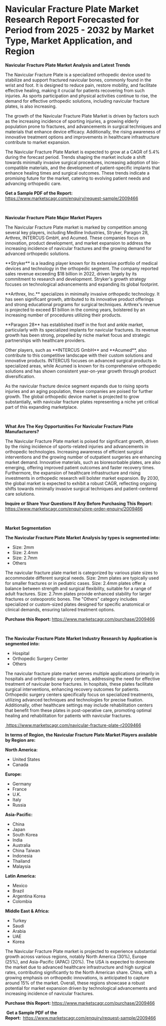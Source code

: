 <p><h1>Navicular Fracture Plate Market Research Report Forecasted for Period from 2025 -  2032 by Market Type, Market Application, and Region</h1></p><p><strong>Navicular Fracture Plate Market Analysis and Latest Trends</strong></p>
<p><p>The Navicular Fracture Plate is a specialized orthopedic device used to stabilize and support fractured navicular bones, commonly found in the wrist and foot. It is designed to reduce pain, restore mobility, and facilitate effective healing, making it crucial for patients recovering from such injuries. As sports participation and physical activities continue to rise, the demand for effective orthopedic solutions, including navicular fracture plates, is also increasing.</p><p>The growth of the Navicular Fracture Plate Market is driven by factors such as the increasing incidence of sporting injuries, a growing elderly population prone to fractures, and advancements in surgical techniques and materials that enhance device efficacy. Additionally, the rising awareness of innovative treatment options and improvements in healthcare infrastructure contribute to market expansion.</p><p>The Navicular Fracture Plate Market is expected to grow at a CAGR of 5.4% during the forecast period. Trends shaping the market include a shift towards minimally invasive surgical procedures, increasing adoption of bio-compatible materials, and the development of patient-specific implants that enhance healing times and surgical outcomes. These trends indicate a promising future for the market, catering to evolving patient needs and advancing orthopedic care.</p></p>
<p><strong>Get a Sample PDF of the Report:&nbsp;</strong> <a href="https://www.marketscagr.com/enquiry/request-sample/2009466?utm_campaign=2667&utm_medium=2&utm_source=Github&utm_content=ia&utm_term=16042025&utm_id=navicular-fracture-plate">https://www.marketscagr.com/enquiry/request-sample/2009466</a></p>
<p>&nbsp;</p>
<p><strong>Navicular Fracture Plate Major Market Players</strong></p>
<p><p>The Navicular Fracture Plate market is marked by competition among several key players, including Medline Industries, Stryker, Paragon 28, Arthrex, INTERCUS GmbH, and Acumed. These companies focus on innovation, product development, and market expansion to address the increasing incidence of navicular fractures and the growing demand for advanced orthopedic solutions.</p><p>**Stryker** is a leading player known for its extensive portfolio of medical devices and technology in the orthopedic segment. The company reported sales revenue exceeding $18 billion in 2022, driven largely by its commitment to research and development. Stryker's growth strategy focuses on technological advancements and expanding its global footprint.</p><p>**Arthrex, Inc.** specializes in minimally invasive orthopedic technology. It has seen significant growth, attributed to its innovative product offerings and strong educational programs for surgical techniques. Arthrex's revenue is projected to exceed $1 billion in the coming years, bolstered by an increasing number of procedures utilizing their products.</p><p>**Paragon 28** has established itself in the foot and ankle market, particularly with its specialized implants for navicular fractures. Its revenue growth has been strong, propelled by niche market focus and strategic partnerships with healthcare providers.</p><p>Other players, such as **INTERCUS GmbH** and **Acumed**, also contribute to this competitive landscape with their custom solutions and innovative products. INTERCUS focuses on advanced surgical products in specialized areas, while Acumed is known for its comprehensive orthopedic solutions and has shown consistent year-on-year growth through product diversification.</p><p>As the navicular fracture device segment expands due to rising sports injuries and an aging population, these companies are poised for further growth. The global orthopedic device market is projected to grow substantially, with navicular fracture plates representing a niche yet critical part of this expanding marketplace.</p></p>
<p>&nbsp;</p>
<p><strong>What Are The Key Opportunities For Navicular Fracture Plate Manufacturers?</strong></p>
<p><p>The Navicular Fracture Plate market is poised for significant growth, driven by the rising incidence of sports-related injuries and advancements in orthopedic technologies. Increasing awareness of efficient surgical interventions and the growing number of outpatient surgeries are enhancing market demand. Innovative materials, such as bioresorbable plates, are also emerging, offering improved patient outcomes and faster recovery times. Furthermore, the expansion of healthcare infrastructure and rising investments in orthopedic research will bolster market expansion. By 2030, the global market is expected to exhibit a robust CAGR, reflecting ongoing shifts towards minimally invasive surgical techniques and patient-centered care solutions.</p></p>
<p><strong>Inquire or Share Your Questions If Any Before Purchasing This Report:</strong> <a href="https://www.marketscagr.com/enquiry/pre-order-enquiry/2009466?utm_campaign=2667&utm_medium=2&utm_source=Github&utm_content=ia&utm_term=16042025&utm_id=navicular-fracture-plate">https://www.marketscagr.com/enquiry/pre-order-enquiry/2009466</a></p>
<p>&nbsp;</p>
<p><strong>Market Segmentation</strong></p>
<p><strong>The Navicular Fracture Plate Market Analysis by types is segmented into:</strong></p>
<p><ul><li>Size: 2mm</li><li>Size: 2.4mm</li><li>Size: 2.7mm</li><li>Others</li></ul></p>
<p><p>The navicular fracture plate market is categorized by various plate sizes to accommodate different surgical needs. Size: 2mm plates are typically used for smaller fractures or in pediatric cases. Size: 2.4mm plates offer a balance between strength and surgical flexibility, suitable for a range of adult fractures. Size: 2.7mm plates provide enhanced stability for larger fractures or osteoporotic bones. The "Others" category includes specialized or custom-sized plates designed for specific anatomical or clinical demands, ensuring tailored treatment options.</p></p>
<p><strong>Purchase this Report:&nbsp;</strong><a href="https://www.marketscagr.com/purchase/2009466?utm_campaign=2667&utm_medium=2&utm_source=Github&utm_content=ia&utm_term=16042025&utm_id=navicular-fracture-plate">https://www.marketscagr.com/purchase/2009466</a></p>
<p>&nbsp;</p>
<p><strong>The Navicular Fracture Plate Market Industry Research by Application is segmented into:</strong></p>
<p><ul><li>Hospital</li><li>Orthopedic Surgery Center</li><li>Others</li></ul></p>
<p><p>The navicular fracture plate market serves multiple applications primarily in hospitals and orthopedic surgery centers, addressing the need for effective treatment of navicular bone fractures. In hospitals, these plates facilitate surgical interventions, enhancing recovery outcomes for patients. Orthopedic surgery centers specifically focus on specialized treatments, utilizing advanced techniques and technologies for precise fixation. Additionally, other healthcare settings may include rehabilitation centers that benefit from these plates in post-operative care, promoting optimal healing and rehabilitation for patients with navicular fractures.</p></p>
<p><a href="https://www.marketscagr.com/navicular-fracture-plate-r2009466?utm_campaign=2667&utm_medium=2&utm_source=Github&utm_content=ia&utm_term=16042025&utm_id=navicular-fracture-plate">&nbsp;https://www.marketscagr.com/navicular-fracture-plate-r2009466</a></p>
<p><strong>In terms of Region, the Navicular Fracture Plate Market Players available by Region are:</strong></p>
<p>
    <p> <strong> North America: </strong>
        <ul>
            <li>United States</li>
            <li>Canada</li>
        </ul>
        </p> 
    <p> <strong> Europe: </strong>
        <ul>
            <li>Germany</li>
            <li>France</li>
            <li>U.K.</li>
            <li>Italy</li>
            <li>Russia</li>
        </ul>
        </p> 
    <p> <strong> Asia-Pacific: </strong>
        <ul>
            <li>China</li>
            <li>Japan</li>
            <li>South Korea</li>
            <li>India</li>
            <li>Australia</li>
            <li>China Taiwan</li>
            <li>Indonesia</li>
            <li>Thailand</li>
            <li>Malaysia</li>
        </ul>
        </p> 
    <p> <strong> Latin America: </strong>
        <ul>
            <li>Mexico</li>
            <li>Brazil</li>
            <li>Argentina Korea</li>
            <li>Colombia</li>
        </ul>
        </p> 
    <p> <strong> Middle East & Africa: </strong>
        <ul>
            <li>Turkey</li>
            <li>Saudi</li>
            <li>Arabia</li>
            <li>UAE</li>
            <li>Korea</li>
        </ul>
    </p>
    </p>
<p><p>The Navicular Fracture Plate market is projected to experience substantial growth across various regions, notably North America (30%), Europe (25%), and Asia-Pacific (APAC) (20%). The USA is expected to dominate the market due to advanced healthcare infrastructure and high surgical rates, contributing significantly to the North American share. China, with a growing emphasis on orthopedic innovations, is anticipated to capture around 15% of the market. Overall, these regions showcase a robust potential for market expansion driven by technological advancements and increasing incidence of navicular fractures.</p></p>
<p><strong>Purchase this Report: </strong><a href="https://www.marketscagr.com/purchase/2009466?utm_campaign=2667&utm_medium=2&utm_source=Github&utm_content=ia&utm_term=16042025&utm_id=navicular-fracture-plate">https://www.marketscagr.com/purchase/2009466</a></p>
<p>&nbsp;<strong>Get a Sample PDF of the Report:&nbsp;&nbsp;</strong><a href="https://www.marketscagr.com/enquiry/request-sample/2009466?utm_campaign=2667&utm_medium=2&utm_source=Github&utm_content=ia&utm_term=16042025&utm_id=navicular-fracture-plate">https://www.marketscagr.com/enquiry/request-sample/2009466</a></p>
<p><strong></strong></p>
<p><p></p><p></p><p></p></p>